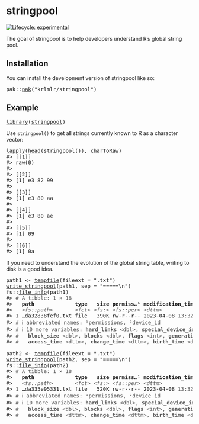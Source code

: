<!-- README.md is generated from README.Rmd. Please edit that file -->

# stringpool

<!-- badges: start -->

[![Lifecycle: experimental](https://img.shields.io/badge/lifecycle-experimental-orange.svg)](https://lifecycle.r-lib.org/articles/stages.html#experimental)

<!-- badges: end -->

The goal of stringpool is to help developers understand R’s global string pool.

## Installation

You can install the development version of stringpool like so:

<pre class='chroma'>
<span><span class='nf'>pak</span><span class='nf'>::</span><span class='nf'><a href='http://pak.r-lib.org/reference/pak.html'>pak</a></span><span class='o'>(</span><span class='s'>"krlmlr/stringpool"</span><span class='o'>)</span></span></pre>

## Example

<pre class='chroma'>
<span><span class='kr'><a href='https://rdrr.io/r/base/library.html'>library</a></span><span class='o'>(</span><span class='nv'><a href='https://github.com/krlmlr/stringpool'>stringpool</a></span><span class='o'>)</span></span></pre>

Use `stringpool()` to get all strings currently known to R as a character vector:

<pre class='chroma'>
<span><span class='nf'><a href='https://rdrr.io/r/base/lapply.html'>lapply</a></span><span class='o'>(</span><span class='nf'><a href='https://rdrr.io/r/utils/head.html'>head</a></span><span class='o'>(</span><span class='nf'>stringpool</span><span class='o'>(</span><span class='o'>)</span><span class='o'>)</span>, <span class='nv'>charToRaw</span><span class='o'>)</span></span>
<span><span class='c'>#&gt; [[1]]</span></span>
<span><span class='c'>#&gt; raw(0)</span></span>
<span><span class='c'>#&gt; </span></span>
<span><span class='c'>#&gt; [[2]]</span></span>
<span><span class='c'>#&gt; [1] e3 82 99</span></span>
<span><span class='c'>#&gt; </span></span>
<span><span class='c'>#&gt; [[3]]</span></span>
<span><span class='c'>#&gt; [1] e3 80 aa</span></span>
<span><span class='c'>#&gt; </span></span>
<span><span class='c'>#&gt; [[4]]</span></span>
<span><span class='c'>#&gt; [1] e3 80 ae</span></span>
<span><span class='c'>#&gt; </span></span>
<span><span class='c'>#&gt; [[5]]</span></span>
<span><span class='c'>#&gt; [1] 09</span></span>
<span><span class='c'>#&gt; </span></span>
<span><span class='c'>#&gt; [[6]]</span></span>
<span><span class='c'>#&gt; [1] 0a</span></span></pre>

If you need to understand the evolution of the global string table, writing to disk is a good idea.

<pre class='chroma'>
<span><span class='nv'>path1</span> <span class='o'>&lt;-</span> <span class='nf'><a href='https://rdrr.io/r/base/tempfile.html'>tempfile</a></span><span class='o'>(</span>fileext <span class='o'>=</span> <span class='s'>".txt"</span><span class='o'>)</span></span>
<span><span class='nf'><a href='https://rdrr.io/pkg/stringpool/man/write_stringpool.html'>write_stringpool</a></span><span class='o'>(</span><span class='nv'>path1</span>, sep <span class='o'>=</span> <span class='s'>"=====\n"</span><span class='o'>)</span></span>
<span><span class='nf'>fs</span><span class='nf'>::</span><span class='nf'><a href='https://fs.r-lib.org/reference/file_info.html'>file_info</a></span><span class='o'>(</span><span class='nv'>path1</span><span class='o'>)</span></span>
<span><span class='c'>#&gt; <span style='color: #555555;'># A tibble: 1 × 18</span></span></span>
<span><span class='c'>#&gt;   <span style='font-weight: bold;'>path</span>             <span style='font-weight: bold;'>type</span>   <span style='font-weight: bold;'>size</span> <span style='font-weight: bold;'>permiss…¹</span> <span style='font-weight: bold;'>modification_time</span>   <span style='font-weight: bold;'>user</span>  <span style='font-weight: bold;'>group</span> <span style='font-weight: bold;'>devic…²</span></span></span>
<span><span class='c'>#&gt;   <span style='color: #555555; font-style: italic;'>&lt;fs::path&gt;</span>       <span style='color: #555555; font-style: italic;'>&lt;fct&gt;</span> <span style='color: #555555; font-style: italic;'>&lt;fs:&gt;</span> <span style='color: #555555; font-style: italic;'>&lt;fs::per&gt;</span> <span style='color: #555555; font-style: italic;'>&lt;dttm&gt;</span>              <span style='color: #555555; font-style: italic;'>&lt;chr&gt;</span> <span style='color: #555555; font-style: italic;'>&lt;chr&gt;</span>   <span style='color: #555555; font-style: italic;'>&lt;dbl&gt;</span></span></span>
<span><span class='c'>#&gt; <span style='color: #555555;'>1</span> …da32838fef0.txt file   390K rw-r--r-- 2023-04-08 <span style='color: #555555;'>13:32:19</span> kiri… staff  1.68<span style='color: #555555;'>e</span>7</span></span>
<span><span class='c'>#&gt; <span style='color: #555555;'># ℹ abbreviated names: ¹​permissions, ²​device_id</span></span></span>
<span><span class='c'>#&gt; <span style='color: #555555;'># ℹ 10 more variables: </span><span style='color: #555555; font-weight: bold;'>hard_links</span><span style='color: #555555;'> &lt;dbl&gt;, </span><span style='color: #555555; font-weight: bold;'>special_device_id</span><span style='color: #555555;'> &lt;dbl&gt;, </span><span style='color: #555555; font-weight: bold;'>inode</span><span style='color: #555555;'> &lt;dbl&gt;,</span></span></span>
<span><span class='c'>#&gt; <span style='color: #555555;'>#   </span><span style='color: #555555; font-weight: bold;'>block_size</span><span style='color: #555555;'> &lt;dbl&gt;, </span><span style='color: #555555; font-weight: bold;'>blocks</span><span style='color: #555555;'> &lt;dbl&gt;, </span><span style='color: #555555; font-weight: bold;'>flags</span><span style='color: #555555;'> &lt;int&gt;, </span><span style='color: #555555; font-weight: bold;'>generation</span><span style='color: #555555;'> &lt;dbl&gt;,</span></span></span>
<span><span class='c'>#&gt; <span style='color: #555555;'>#   </span><span style='color: #555555; font-weight: bold;'>access_time</span><span style='color: #555555;'> &lt;dttm&gt;, </span><span style='color: #555555; font-weight: bold;'>change_time</span><span style='color: #555555;'> &lt;dttm&gt;, </span><span style='color: #555555; font-weight: bold;'>birth_time</span><span style='color: #555555;'> &lt;dttm&gt;</span></span></span>
<span></span>
<span><span class='nv'>path2</span> <span class='o'>&lt;-</span> <span class='nf'><a href='https://rdrr.io/r/base/tempfile.html'>tempfile</a></span><span class='o'>(</span>fileext <span class='o'>=</span> <span class='s'>".txt"</span><span class='o'>)</span></span>
<span><span class='nf'><a href='https://rdrr.io/pkg/stringpool/man/write_stringpool.html'>write_stringpool</a></span><span class='o'>(</span><span class='nv'>path2</span>, sep <span class='o'>=</span> <span class='s'>"=====\n"</span><span class='o'>)</span></span>
<span><span class='nf'>fs</span><span class='nf'>::</span><span class='nf'><a href='https://fs.r-lib.org/reference/file_info.html'>file_info</a></span><span class='o'>(</span><span class='nv'>path2</span><span class='o'>)</span></span>
<span><span class='c'>#&gt; <span style='color: #555555;'># A tibble: 1 × 18</span></span></span>
<span><span class='c'>#&gt;   <span style='font-weight: bold;'>path</span>             <span style='font-weight: bold;'>type</span>   <span style='font-weight: bold;'>size</span> <span style='font-weight: bold;'>permiss…¹</span> <span style='font-weight: bold;'>modification_time</span>   <span style='font-weight: bold;'>user</span>  <span style='font-weight: bold;'>group</span> <span style='font-weight: bold;'>devic…²</span></span></span>
<span><span class='c'>#&gt;   <span style='color: #555555; font-style: italic;'>&lt;fs::path&gt;</span>       <span style='color: #555555; font-style: italic;'>&lt;fct&gt;</span> <span style='color: #555555; font-style: italic;'>&lt;fs:&gt;</span> <span style='color: #555555; font-style: italic;'>&lt;fs::per&gt;</span> <span style='color: #555555; font-style: italic;'>&lt;dttm&gt;</span>              <span style='color: #555555; font-style: italic;'>&lt;chr&gt;</span> <span style='color: #555555; font-style: italic;'>&lt;chr&gt;</span>   <span style='color: #555555; font-style: italic;'>&lt;dbl&gt;</span></span></span>
<span><span class='c'>#&gt; <span style='color: #555555;'>1</span> …da335e95331.txt file   520K rw-r--r-- 2023-04-08 <span style='color: #555555;'>13:32:19</span> kiri… staff  1.68<span style='color: #555555;'>e</span>7</span></span>
<span><span class='c'>#&gt; <span style='color: #555555;'># ℹ abbreviated names: ¹​permissions, ²​device_id</span></span></span>
<span><span class='c'>#&gt; <span style='color: #555555;'># ℹ 10 more variables: </span><span style='color: #555555; font-weight: bold;'>hard_links</span><span style='color: #555555;'> &lt;dbl&gt;, </span><span style='color: #555555; font-weight: bold;'>special_device_id</span><span style='color: #555555;'> &lt;dbl&gt;, </span><span style='color: #555555; font-weight: bold;'>inode</span><span style='color: #555555;'> &lt;dbl&gt;,</span></span></span>
<span><span class='c'>#&gt; <span style='color: #555555;'>#   </span><span style='color: #555555; font-weight: bold;'>block_size</span><span style='color: #555555;'> &lt;dbl&gt;, </span><span style='color: #555555; font-weight: bold;'>blocks</span><span style='color: #555555;'> &lt;dbl&gt;, </span><span style='color: #555555; font-weight: bold;'>flags</span><span style='color: #555555;'> &lt;int&gt;, </span><span style='color: #555555; font-weight: bold;'>generation</span><span style='color: #555555;'> &lt;dbl&gt;,</span></span></span>
<span><span class='c'>#&gt; <span style='color: #555555;'>#   </span><span style='color: #555555; font-weight: bold;'>access_time</span><span style='color: #555555;'> &lt;dttm&gt;, </span><span style='color: #555555; font-weight: bold;'>change_time</span><span style='color: #555555;'> &lt;dttm&gt;, </span><span style='color: #555555; font-weight: bold;'>birth_time</span><span style='color: #555555;'> &lt;dttm&gt;</span></span></span></pre>
